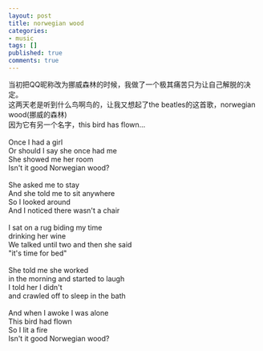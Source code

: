 ```yaml
---
layout: post
title: norwegian wood
categories:
- music
tags: []
published: true
comments: true
---
```

<p>当初把QQ昵称改为挪威森林的时候，我做了一个极其痛苦只为让自己解脱的决定。<br />这两天老是听到什么鸟啊鸟的，让我又想起了the beatles的这首歌，norwegian wood(挪威的森林)<br />因为它有另一个名字，this bird has flown...<br /><br />Once I had a girl <br />Or should I say she once had me <br />She showed me her room <br />Isn't it good Norwegian wood? <br /><br />She asked me to stay <br />And she told me to sit anywhere <br />So I looked around <br />And I noticed there wasn't a chair <br /><br />I sat on a rug biding my time <br />drinking her wine <br />We talked until two and then she said <br />"it's time for bed" <br /><br />She told me she worked <br />in the morning and started to laugh <br />I told her I didn't <br />and crawled off to sleep in the bath <br /><br />And when I awoke I was alone <br />This bird had flown <br />So I lit a fire <br />Isn't it good Norwegian wood? </p>
